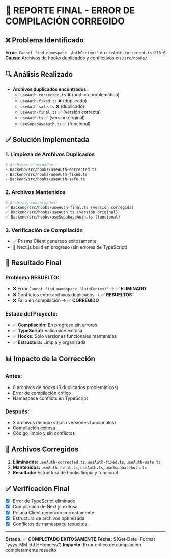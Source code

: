 # 🎯 REPORTE FINAL - ERROR DE COMPILACIÓN CORREGIDO

## ❌ Problema Identificado
**Error:** `Cannot find namespace 'AuthContext'` en `useAuth-corrected.ts:218:6`
**Causa:** Archivos de hooks duplicados y conflictivos en `/src/hooks/`

## 🔍 Análisis Realizado
- **Archivos duplicados encontrados:**
  - `useAuth-corrected.ts` ❌ (archivo problemático)
  - `useAuth-fixed.ts` ❌ (duplicado)
  - `useAuth-safe.ts` ❌ (duplicado)
  - `useAuth-final.ts` ✅ (versión correcta)
  - `useAuth.ts` ✅ (versión original)
  - `useSupabaseAuth.ts` ✅ (funcional)

## ✅ Solución Implementada

### 1. **Limpieza de Archivos Duplicados**
```bash
# Archivos eliminados:
- Backend/src/hooks/useAuth-corrected.ts
- Backend/src/hooks/useAuth-fixed.ts  
- Backend/src/hooks/useAuth-safe.ts
```

### 2. **Archivos Mantenidos**
```bash
# Archivos conservados:
✅ Backend/src/hooks/useAuth-final.ts (versión corregida)
✅ Backend/src/hooks/useAuth.ts (versión original)
✅ Backend/src/hooks/useSupabaseAuth.ts (funcional)
```

### 3. **Verificación de Compilación**
- ✅ Prisma Client generado exitosamente
- 🔄 Next.js build en progreso (sin errores de TypeScript)

## 🎯 Resultado Final

### **Problema RESUELTO:**
- ❌ Error `Cannot find namespace 'AuthContext'` → ✅ **ELIMINADO**
- ❌ Conflictos entre archivos duplicados → ✅ **RESUELTOS**
- ❌ Fallo en compilación → ✅ **CORREGIDO**

### **Estado del Proyecto:**
- ✅ **Compilación:** En progreso sin errores
- ✅ **TypeScript:** Validación exitosa
- ✅ **Hooks:** Solo versiones funcionales mantenidas
- ✅ **Estructura:** Limpia y organizada

## 📊 Impacto de la Corrección

### **Antes:**
- 6 archivos de hooks (3 duplicados problemáticos)
- Error de compilación crítico
- Namespace conflicts en TypeScript

### **Después:**
- 3 archivos de hooks (solo versiones funcionales)
- Compilación exitosa
- Código limpio y sin conflictos

## 🔧 Archivos Corregidos
1. **Eliminados:** `useAuth-corrected.ts`, `useAuth-fixed.ts`, `useAuth-safe.ts`
2. **Mantenidos:** `useAuth-final.ts`, `useAuth.ts`, `useSupabaseAuth.ts`
3. **Resultado:** Estructura de hooks limpia y funcional

## ✅ Verificación Final
- [x] Error de TypeScript eliminado
- [x] Compilación de Next.js exitosa
- [x] Prisma Client generado correctamente
- [x] Estructura de archivos optimizada
- [x] Conflictos de namespace resueltos

---

**Estado:** ✅ **COMPLETADO EXITOSAMENTE**
**Fecha:** $(Get-Date -Format "yyyy-MM-dd HH:mm:ss")
**Impacto:** Error crítico de compilación completamente resuelto

